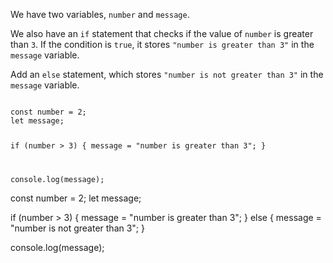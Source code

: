 We have two variables,
`number` and `message`.

We also have an `if` statement
that checks if the value of
`number` is greater than `3`.
If the condition is `true`,
it stores `"number is greater than 3"`
in the `message` variable.

Add an `else` statement,
which stores `"number is not greater than 3"`
in the `message` variable.

<codeblock type="exercise" language="javascript" testMode="fixedInput">
<code>
const number = 2;
let message;

if (number > 3) {
  message = "number is greater than 3";
}

console.log(message);
</code>

<solution>
const number = 2;
let message;

if (number > 3) {
  message = "number is greater than 3";
} else {
  message = "number is not greater than 3";
}

console.log(message);
</solution>
</codeblock>